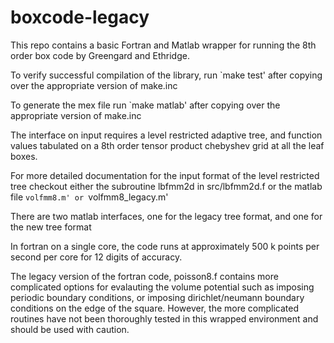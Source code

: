 # boxcode-legacy
This repo contains a basic Fortran and Matlab wrapper for running the 
8th order box code by Greengard and Ethridge.

To verify successful compilation of the library, run `make test'
after copying over the appropriate version of make.inc

To generate the mex file run `make matlab' after copying over the 
appropriate version of make.inc

The interface on input requires a level restricted adaptive tree, 
and function values tabulated on a 8th order tensor product 
chebyshev grid at all the leaf boxes.

For more detailed documentation for the input format of the level
restricted tree checkout either the subroutine lbfmm2d in src/lbfmm2d.f 
or the matlab file `volfmm8.m' or `volfmm8_legacy.m'

There are two matlab interfaces, one for the legacy tree format, and
one for the new tree format

In fortran on a single core, the code runs at approximately 500 k points 
per second per core for 12 digits of accuracy. 

The legacy version of the fortran code, poisson8.f contains more
complicated options for evalauting the volume potential such as
imposing periodic boundary conditions, or imposing dirichlet/neumann
boundary conditions on the edge of the square. However, the more
complicated routines have not been thoroughly tested in this wrapped
environment and should be used with caution.
